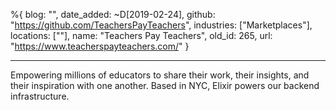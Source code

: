 %{
  blog: "",
  date_added: ~D[2019-02-24],
  github: "https://github.com/TeachersPayTeachers",
  industries: ["Marketplaces"],
  locations: [""],
  name: "Teachers Pay Teachers",
  old_id: 265,
  url: "https://www.teacherspayteachers.com/"
}

---

Empowering millions of educators to share their work, their insights, and their inspiration with one another. Based in NYC, Elixir powers our backend infrastructure.
